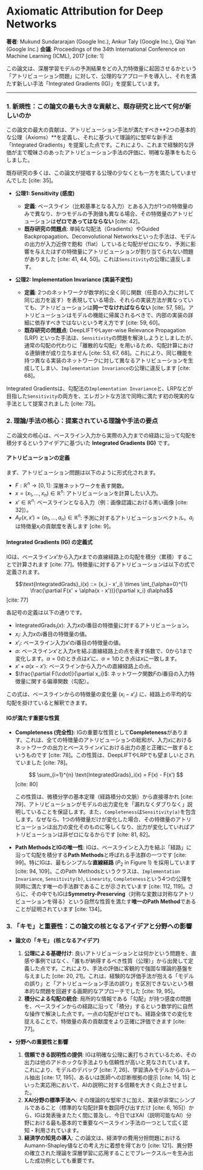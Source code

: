 # Axiomatic Attribution for Deep Networks

**著者**: Mukund Sundararajan (Google Inc.), Ankur Taly (Google Inc.), Qiqi Yan (Google Inc.)
**会議**: Proceedings of the 34th International Conference on Machine Learning (ICML), 2017 [cite: 1]

この論文は、深層学習モデルの予測結果をどの入力特徴量に起因させるかという「アトリビューション問題」に対して、公理的なアプローチを導入し、それを満たす新しい手法「Integrated Gradients (IG)」を提案しています。

---

### 1. 新規性：この論文の最も大きな貢献と、既存研究と比べて何が新しいのか

この論文の最大の貢献は、アトリビューション手法が満たすべき**2つの基本的な公理（Axioms）**を定義し、それに基づいて理論的に堅牢な新手法「Integrated Gradients」を提案した点です。これにより、これまで経験的な評価が主で曖昧さのあったアトリビューション手法の評価に、明確な基準をもたらしました。

既存研究の多くは、この論文が提唱する公理の少なくとも一方を満たしていませんでした [cite: 35]。

* **公理1: Sensitivity (感度)**
    * **定義**: ベースライン（比較基準となる入力）とある入力が1つの特徴量のみで異なり、かつモデルの予測値も異なる場合、その特徴量のアトリビューションは**ゼロであってはならない** [cite: 42]。
    * **既存研究の問題点**: 単純な勾配法（Gradients）やGuided Backpropagation、Deconvolutional Networksといった手法は、モデルの出力が入力近傍で飽和（flat）していると勾配がゼロになり、予測に影響を与えたはずの特徴量にアトリビューションが割り当てられない問題がありました [cite: 41, 44, 50]。これは`Sensitivity`の公理に違反します。

* **公理2: Implementation Invariance (実装不変性)**
    * **定義**: 2つのネットワークが数学的に全く同じ関数（任意の入力に対して同じ出力を返す）を表現している場合、それらの実装方法が異なっていても、アトリビューションは**同一でなければならない** [cite: 57, 58]。アトリビューションはモデルの機能に帰属されるべきで、内部の実装の詳細に依存すべきではないという考え方です [cite: 59, 60]。
    * **既存研究の問題点**: DeepLIFTやLayer-wise Relevance Propagation (LRP) といった手法は、`Sensitivity`の問題を解決しようとしましたが、通常の勾配の代わりに「離散的な勾配」を用いるため、勾配計算における連鎖律が成り立ちません [cite: 53, 67, 68]。これにより、同じ機能を持つ異なる実装のネットワークに対して異なるアトリビューションを生成してしまい、`Implementation Invariance`の公理に違反します [cite: 68]。

Integrated Gradientsは、勾配法の`Implementation Invariance`と、LRPなどが目指した`Sensitivity`の両方を、エレガントな方法で同時に満たす初の現実的な手法として提案されました [cite: 73]。

### 2. 理論/手法の核心：提案されている理論や手法の要点

この論文の核心は、ベースライン入力から実際の入力までの経路に沿って勾配を積分するというアイデアに基づいた **Integrated Gradients (IG)** です。

#### アトリビューションの定義
まず、アトリビューション問題は以下のように形式化されます。
* $F: \mathbb{R}^n \rightarrow [0, 1]$: 深層ネットワークを表す関数。
* $x = (x_1, \dots, x_n) \in \mathbb{R}^n$: アトリビューションを計算したい入力。
* $x' \in \mathbb{R}^n$: ベースラインとなる入力（例：画像認識における黒い画像 [cite: 32]）。
* $A_F(x, x') = (a_1, \dots, a_n) \in \mathbb{R}^n$: 予測に対するアトリビューションベクトル。$a_i$は特徴量$x_i$の貢献度を表します [cite: 9]。

#### Integrated Gradients (IG) の定義式
IGは、ベースライン$x'$から入力$x$までの直線経路上の勾配を積分（累積）することで計算されます [cite: 77]。特徴量$i$に対するアトリビューションは以下の式で定義されます。

$$\text{IntegratedGrads}_i(x) ::= (x_i - x'_i) \times \int_{\alpha=0}^{1} \frac{\partial F(x' + \alpha(x - x'))}{\partial x_i} d\alpha$$
[cite: 77]

各記号の定義は以下の通りです。
* $\text{IntegratedGrads}_i(x)$: 入力$x$の$i$番目の特徴量に対するアトリビューション。
* $x_i$: 入力$x$の$i$番目の特徴量の値。
* $x'_i$: ベースライン入力$x'$の$i$番目の特徴量の値。
* $\alpha$: ベースライン$x'$と入力$x$を結ぶ直線経路上の点を表す係数で、0から1まで変化します。$\alpha=0$のとき点は$x'$に、$\alpha=1$のとき点は$x$に一致します。
* $x' + \alpha(x - x')$: ベースラインから入力への直線経路上の点。
* $\frac{\partial F(\cdot)}{\partial x_i}$: ネットワーク関数$F$の$i$番目の入力特徴量に関する偏導関数（勾配）。

この式は、ベースラインからの特徴量の変化量 $(x_i - x'_i)$ に、経路上の平均的な勾配を掛けていると解釈できます。

#### IGが満たす重要な性質

* **Completeness (完全性)**: IGの重要な性質として**Completeness**があります。これは、全ての特徴量のアトリビューションの総和が、入力$x$におけるネットワークの出力とベースライン$x'$における出力の差と正確に一致するというものです [cite: 78]。この性質は、DeepLIFTやLRPでも望ましいとされていました [cite: 78]。

    $$
    \sum_{i=1}^{n} \text{IntegratedGrads}_i(x) = F(x) - F(x')
    $$
    [cite: 80]

    この性質は、微積分学の基本定理（経路積分の文脈）から直接導かれ [cite: 79]、アトリビューションがモデルの出力変化を「漏れなくダブりなく」説明していることを保証します。また、`Completeness`は`Sensitivity(a)`を包含します。なぜなら、1つの特徴量だけが変化した場合、その特徴量のアトリビューションは出力の変化そのものに等しくなり、出力が変化していればアトリビューションは非ゼロになるからです [cite: 81, 82]。

* **Path MethodsとIGの唯一性**: IGは、ベースラインと入力を結ぶ「経路」に沿って勾配を積分する**Path Methods**と呼ばれる手法群の一つです [cite: 99]。特にIGは、最もシンプルな**直線経路** ($P_2$ in Figure 1) を採用しています [cite: 94, 109]。このPath Methodsというクラスは、`Implementation Invariance`, `Sensitivity(b)`, `Linearity`, `Completeness`という4つの公理を同時に満たす唯一の手法群であることが示されています [cite: 112, 119]。さらに、その中でもIGは**Symmetry-Preserving**（対称な変数は対称なアトリビューションを得る）という自然な性質を満たす**唯一のPath Method**であることが証明されています [cite: 134]。

### 3. 「キモ」と重要性：この論文の核となるアイデアと分野への影響

* **論文の「キモ」 (核となるアイデア)**
    1.  **公理による基礎付け**: 良いアトリビューションとは何かという問題を、直感や事例ではなく、「誰もが納得するべき性質（公理）」から出発して定義した点です。これにより、手法の評価に客観的で強固な理論的基盤を与えました [cite: 20, 21]。これは、経験的な評価手法が抱える「モデルの誤り」と「アトリビューション手法の誤り」を区別できないという根本的な問題を回避する画期的なアプローチでした [cite: 19, 95]。
    2.  **積分による勾配の統合**: 局所的な情報である「勾配」が持つ感度の問題を、ベースラインからの経路に沿って「積分」するという数学的に自然な操作で解決した点です。一点の勾配がゼロでも、経路全体での変化を捉えることで、特徴量の真の貢献度をより正確に評価できます [cite: 77]。

* **分野への重要性と影響**
    1.  **信頼できる説明性の提供**: IGは明確な公理に裏打ちされているため、その出力は他のアドホックな手法よりも信頼性が高いと見なされています。これにより、モデルのデバッグ [cite: 7, 26]、学習済みモデルからのルール抽出 [cite: 17, 195]、あるいは医師への診断根拠の提示 [cite: 14, 15] といった実応用において、AIの説明に対する信頼を大きく向上させました。
    2.  **XAI分野の標準手法へ**: その理論的な堅牢さに加え、実装が非常にシンプルであること（標準的な勾配計算を数回呼び出すだけ [cite: 6, 165]）から、IGは発表後またたく間に普及し、今日ではXAI（説明可能なAI）分野における最も基本的で重要なベースライン手法の一つとして広く認知・利用されています。
    3.  **経済学の知見の導入**: この論文は、経済学の費用分担問題におけるAumann-Shapley値などの考え方に着想を得ており [cite: 121]、異分野の確立された理論を深層学習に応用することでブレークスルーを生み出した成功例としても重要です。